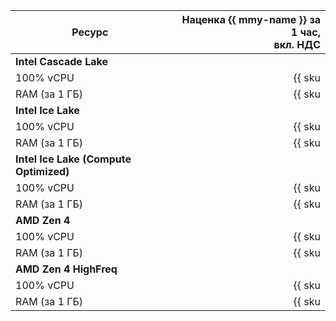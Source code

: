 | Ресурс        | Наценка {{ mmy-name }} за 1 час,<br>вкл. НДС                 |
| ------------- | -----------------------------------------------------------: |
| **Intel Cascade Lake**                                                       |
| 100% vCPU     | {{ sku|RUB|mdb.cluster.mysql.v2.cpu.c100.dedicated|string }} |
| RAM (за 1 ГБ) | {{ sku|RUB|mdb.cluster.mysql.v2.ram.dedicated|string }}      |
| **Intel Ice Lake**                                                           |
| 100% vCPU     | {{ sku|RUB|mdb.cluster.mysql.v3.cpu.c100.dedicated|string }} |
| RAM (за 1 ГБ) | {{ sku|RUB|mdb.cluster.mysql.v3.ram.dedicated|string }}      |
| **Intel Ice Lake (Compute Optimized)** |
| 100% vCPU | {{ sku|RUB|mdb.cluster.mysql.highfreq-v3.cpu.c100.dedicated|string }} |
| RAM (за 1 ГБ) | {{ sku|RUB|mdb.cluster.mysql.highfreq-v3.ram.dedicated|string }} |
| **AMD Zen 4**                                                           |
| 100% vCPU     | {{ sku|RUB|mdb.cluster.mysql.v4a.cpu.c100.dedicated|string }} |
| RAM (за 1 ГБ) | {{ sku|RUB|mdb.cluster.mysql.v4a.ram.dedicated|string }}      |
| **AMD Zen 4 HighFreq** |
| 100% vCPU | {{ sku|RUB|mdb.cluster.mysql.highfreq-v4a.cpu.c100.dedicated|string }} |
| RAM (за 1 ГБ) | {{ sku|RUB|mdb.cluster.mysql.highfreq-v4a.ram.dedicated|string }} |
